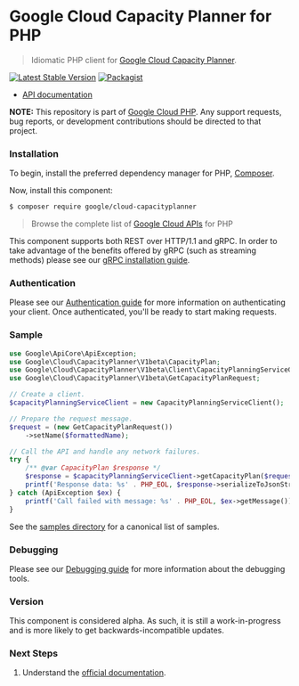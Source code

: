 # Google Cloud Capacity Planner for PHP

> Idiomatic PHP client for [Google Cloud Capacity Planner](https://cloud.google.com/capacity-planner).

[![Latest Stable Version](https://poser.pugx.org/google/cloud-capacityplanner/v/stable)](https://packagist.org/packages/google/cloud-capacityplanner) [![Packagist](https://img.shields.io/packagist/dm/google/cloud-capacityplanner.svg)](https://packagist.org/packages/google/cloud-capacityplanner)

* [API documentation](https://cloud.google.com/php/docs/reference/cloud-capacityplanner/latest)

**NOTE:** This repository is part of [Google Cloud PHP](https://github.com/googleapis/google-cloud-php). Any
support requests, bug reports, or development contributions should be directed to
that project.

### Installation

To begin, install the preferred dependency manager for PHP, [Composer](https://getcomposer.org/).

Now, install this component:

```sh
$ composer require google/cloud-capacityplanner
```

> Browse the complete list of [Google Cloud APIs](https://cloud.google.com/php/docs/reference)
> for PHP

This component supports both REST over HTTP/1.1 and gRPC. In order to take advantage of the benefits
offered by gRPC (such as streaming methods) please see our
[gRPC installation guide](https://cloud.google.com/php/grpc).

### Authentication

Please see our [Authentication guide](https://github.com/googleapis/google-cloud-php/blob/main/AUTHENTICATION.md) for more information
on authenticating your client. Once authenticated, you'll be ready to start making requests.

### Sample

```php
use Google\ApiCore\ApiException;
use Google\Cloud\CapacityPlanner\V1beta\CapacityPlan;
use Google\Cloud\CapacityPlanner\V1beta\Client\CapacityPlanningServiceClient;
use Google\Cloud\CapacityPlanner\V1beta\GetCapacityPlanRequest;

// Create a client.
$capacityPlanningServiceClient = new CapacityPlanningServiceClient();

// Prepare the request message.
$request = (new GetCapacityPlanRequest())
    ->setName($formattedName);

// Call the API and handle any network failures.
try {
    /** @var CapacityPlan $response */
    $response = $capacityPlanningServiceClient->getCapacityPlan($request);
    printf('Response data: %s' . PHP_EOL, $response->serializeToJsonString());
} catch (ApiException $ex) {
    printf('Call failed with message: %s' . PHP_EOL, $ex->getMessage());
}
```

See the [samples directory](https://github.com/googleapis/google-cloud-php-capacityplanner/tree/main/samples) for a canonical list of samples.

### Debugging

Please see our [Debugging guide](https://github.com/googleapis/google-cloud-php/blob/main/DEBUG.md)
for more information about the debugging tools.

### Version

This component is considered alpha. As such, it is still a work-in-progress and is more likely to get backwards-incompatible updates.

### Next Steps

1. Understand the [official documentation](https://cloud.google.com/capacity-planner/docs).
